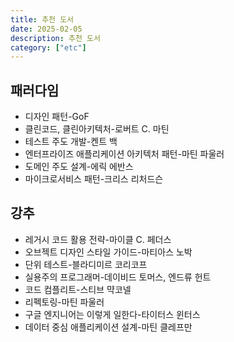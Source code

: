 ```yaml
---
title: 추천 도서
date: 2025-02-05
description: 추천 도서
category: ["etc"]
---
```


## 패러다임

- 디자인 패턴-GoF
- 클린코드, 클린아키텍처-로버트 C. 마틴
- 테스트 주도 개발-켄트 백
- 엔터프라이즈 애플리케이션 아키텍처 패턴-마틴 파울러
- 도메인 주도 설계-에릭 에반스
- 마이크로서비스 패턴-크리스 리처드슨

## 강추

- 레거시 코드 활용 전략-마이클 C. 페더스
- 오브젝트 디자인 스타일 가이드-마티아스 노박
- 단위 테스트-블라디미르 코리코프
- 실용주의 프로그래머-데이비드 토머스, 엔드류 헌트
- 코드 컴플리트-스티브 먁코넬
- 리펙토링-마틴 파울러
- 구글 엔지니어는 이렇게 일한다-타이터스 윈터스
- 데이터 중심 애플리케이션 설계-마틴 클레프만


